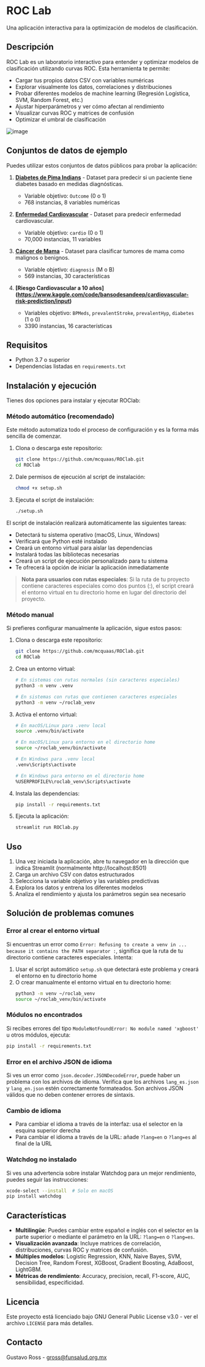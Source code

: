 # ROC Lab

Una aplicación interactiva para la optimización de modelos de clasificación.

## Descripción

ROC Lab es un laboratorio interactivo para entender y optimizar modelos de clasificación utilizando curvas ROC. Esta herramienta te permite:

- Cargar tus propios datos CSV con variables numéricas
- Explorar visualmente los datos, correlaciones y distribuciones
- Probar diferentes modelos de machine learning (Regresión Logística, SVM, Random Forest, etc.)
- Ajustar hiperparámetros y ver cómo afectan al rendimiento
- Visualizar curvas ROC y matrices de confusión
- Optimizar el umbral de clasificación

![image](https://github.com/user-attachments/assets/0b62dab4-7e3a-42a4-9340-9e2f80112434)

## Conjuntos de datos de ejemplo

Puedes utilizar estos conjuntos de datos públicos para probar la aplicación:

1. **[Diabetes de Pima Indians](https://www.kaggle.com/datasets/uciml/pima-indians-diabetes-database)** - Dataset para predecir si un paciente tiene diabetes basado en medidas diagnósticas.
   - Variable objetivo: `Outcome` (0 o 1)
   - 768 instancias, 8 variables numéricas

2. **[Enfermedad Cardiovascular](https://www.kaggle.com/datasets/sulianova/cardiovascular-disease-dataset)** - Dataset para predecir enfermedad cardiovascular.
   - Variable objetivo: `cardio` (0 o 1)
   - 70,000 instancias, 11 variables

3. **[Cáncer de Mama](https://www.kaggle.com/datasets/uciml/breast-cancer-wisconsin-data)** - Dataset para clasificar tumores de mama como malignos o benignos.
   - Variable objetivo: `diagnosis` (M o B)
   - 569 instancias, 30 características
  
4. **[Riesgo Cardiovascular a 10 años] (https://www.kaggle.com/code/bansodesandeep/cardiovascular-risk-prediction/input)**
   - Variables objetivo: `BPMeds`, `prevalentStroke`, `prevalentHyp`, `diabetes` (1 o 0)
   - 3390 instancias, 16 características

## Requisitos

- Python 3.7 o superior
- Dependencias listadas en `requirements.txt`

## Instalación y ejecución

Tienes dos opciones para instalar y ejecutar ROClab:

### Método automático (recomendado)

Este método automatiza todo el proceso de configuración y es la forma más sencilla de comenzar.

1. Clona o descarga este repositorio:
   ```bash
   git clone https://github.com/mcquaas/ROClab.git
   cd ROClab
   ```

2. Dale permisos de ejecución al script de instalación:
   ```bash
   chmod +x setup.sh
   ```

3. Ejecuta el script de instalación:
   ```bash
   ./setup.sh
   ```

El script de instalación realizará automáticamente las siguientes tareas:
- Detectará tu sistema operativo (macOS, Linux, Windows)
- Verificará que Python esté instalado
- Creará un entorno virtual para aislar las dependencias
- Instalará todas las bibliotecas necesarias
- Creará un script de ejecución personalizado para tu sistema
- Te ofrecerá la opción de iniciar la aplicación inmediatamente

> **Nota para usuarios con rutas especiales**: Si la ruta de tu proyecto contiene caracteres especiales como dos puntos (:), el script creará el entorno virtual en tu directorio home en lugar del directorio del proyecto.

### Método manual

Si prefieres configurar manualmente la aplicación, sigue estos pasos:

1. Clona o descarga este repositorio:
   ```bash
   git clone https://github.com/mcquaas/ROClab.git
   cd ROClab
   ```

2. Crea un entorno virtual:
   ```bash
   # En sistemas con rutas normales (sin caracteres especiales)
   python3 -m venv .venv
   
   # En sistemas con rutas que contienen caracteres especiales
   python3 -m venv ~/roclab_venv
   ```

3. Activa el entorno virtual:
   ```bash
   # En macOS/Linux para .venv local
   source .venv/bin/activate
   
   # En macOS/Linux para entorno en el directorio home
   source ~/roclab_venv/bin/activate
   
   # En Windows para .venv local
   .venv\Scripts\activate
   
   # En Windows para entorno en el directorio home
   %USERPROFILE%\roclab_venv\Scripts\activate
   ```

4. Instala las dependencias:
   ```bash
   pip install -r requirements.txt
   ```

5. Ejecuta la aplicación:
   ```bash
   streamlit run ROClab.py
   ```

## Uso

1. Una vez iniciada la aplicación, abre tu navegador en la dirección que indica Streamlit (normalmente http://localhost:8501)
2. Carga un archivo CSV con datos estructurados
3. Selecciona la variable objetivo y las variables predictivas
4. Explora los datos y entrena los diferentes modelos
5. Analiza el rendimiento y ajusta los parámetros según sea necesario

## Solución de problemas comunes

### Error al crear el entorno virtual

Si encuentras un error como `Error: Refusing to create a venv in ... because it contains the PATH separator :`, significa que la ruta de tu directorio contiene caracteres especiales. Intenta:

1. Usar el script automático `setup.sh` que detectará este problema y creará el entorno en tu directorio home
2. O crear manualmente el entorno virtual en tu directorio home:
   ```bash
   python3 -m venv ~/roclab_venv
   source ~/roclab_venv/bin/activate
   ```

### Módulos no encontrados

Si recibes errores del tipo `ModuleNotFoundError: No module named 'xgboost'` u otros módulos, ejecuta:

```bash
pip install -r requirements.txt
```

### Error en el archivo JSON de idioma

Si ves un error como `json.decoder.JSONDecodeError`, puede haber un problema con los archivos de idioma. Verifica que los archivos `lang_es.json` y `lang_en.json` estén correctamente formateados. Son archivos JSON válidos que no deben contener errores de sintaxis.

### Cambio de idioma

- Para cambiar el idioma a través de la interfaz: usa el selector en la esquina superior derecha
- Para cambiar el idioma a través de la URL: añade `?lang=en` o `?lang=es` al final de la URL

### Watchdog no instalado

Si ves una advertencia sobre instalar Watchdog para un mejor rendimiento, puedes seguir las instrucciones:

```bash
xcode-select --install  # Solo en macOS
pip install watchdog
```

## Características

- **Multilingüe**: Puedes cambiar entre español e inglés con el selector en la parte superior o mediante el parámetro en la URL: `?lang=en` o `?lang=es`.
- **Visualización avanzada**: Incluye matrices de correlación, distribuciones, curvas ROC y matrices de confusión.
- **Múltiples modelos**: Logistic Regression, KNN, Naive Bayes, SVM, Decision Tree, Random Forest, XGBoost, Gradient Boosting, AdaBoost, LightGBM.
- **Métricas de rendimiento**: Accuracy, precision, recall, F1-score, AUC, sensibilidad, especificidad.

## Licencia

Este proyecto está licenciado bajo GNU General Public License v3.0 - ver el archivo `LICENSE` para más detalles.

## Contacto

Gustavo Ross - gross@funsalud.org.mx
